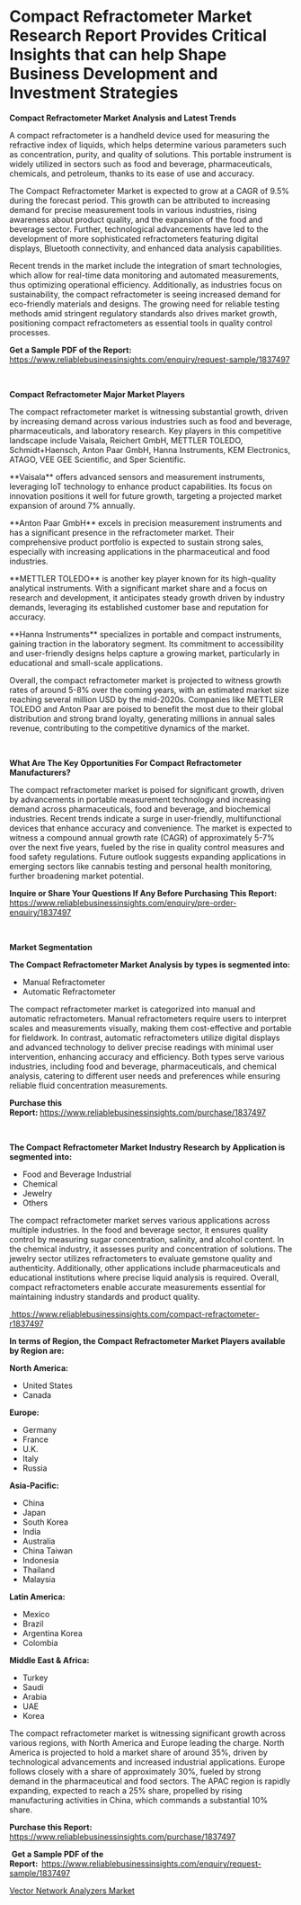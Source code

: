 <p><h1>Compact Refractometer Market Research Report Provides Critical Insights that can help Shape Business Development and Investment Strategies</h1></p><p><strong>Compact Refractometer Market Analysis and Latest Trends</strong></p>
<p><p>A compact refractometer is a handheld device used for measuring the refractive index of liquids, which helps determine various parameters such as concentration, purity, and quality of solutions. This portable instrument is widely utilized in sectors such as food and beverage, pharmaceuticals, chemicals, and petroleum, thanks to its ease of use and accuracy.</p><p>The Compact Refractometer Market is expected to grow at a CAGR of 9.5% during the forecast period. This growth can be attributed to increasing demand for precise measurement tools in various industries, rising awareness about product quality, and the expansion of the food and beverage sector. Further, technological advancements have led to the development of more sophisticated refractometers featuring digital displays, Bluetooth connectivity, and enhanced data analysis capabilities.</p><p>Recent trends in the market include the integration of smart technologies, which allow for real-time data monitoring and automated measurements, thus optimizing operational efficiency. Additionally, as industries focus on sustainability, the compact refractometer is seeing increased demand for eco-friendly materials and designs. The growing need for reliable testing methods amid stringent regulatory standards also drives market growth, positioning compact refractometers as essential tools in quality control processes.</p></p>
<p><strong>Get a Sample PDF of the Report:&nbsp;</strong> <a href="https://www.reliablebusinessinsights.com/enquiry/request-sample/1837497?utm_campaign=2278&utm_medium=2&utm_source=Github&utm_content=ia&utm_term=12042025&utm_id=compact-refractometer">https://www.reliablebusinessinsights.com/enquiry/request-sample/1837497</a></p>
<p>&nbsp;</p>
<p><strong>Compact Refractometer Major Market Players</strong></p>
<p><p>The compact refractometer market is witnessing substantial growth, driven by increasing demand across various industries such as food and beverage, pharmaceuticals, and laboratory research. Key players in this competitive landscape include Vaisala, Reichert GmbH, METTLER TOLEDO, Schmidt+Haensch, Anton Paar GmbH, Hanna Instruments, KEM Electronics, ATAGO, VEE GEE Scientific, and Sper Scientific.</p><p>**Vaisala** offers advanced sensors and measurement instruments, leveraging IoT technology to enhance product capabilities. Its focus on innovation positions it well for future growth, targeting a projected market expansion of around 7% annually.</p><p>**Anton Paar GmbH** excels in precision measurement instruments and has a significant presence in the refractometer market. Their comprehensive product portfolio is expected to sustain strong sales, especially with increasing applications in the pharmaceutical and food industries.</p><p>**METTLER TOLEDO** is another key player known for its high-quality analytical instruments. With a significant market share and a focus on research and development, it anticipates steady growth driven by industry demands, leveraging its established customer base and reputation for accuracy.</p><p>**Hanna Instruments** specializes in portable and compact instruments, gaining traction in the laboratory segment. Its commitment to accessibility and user-friendly designs helps capture a growing market, particularly in educational and small-scale applications.</p><p>Overall, the compact refractometer market is projected to witness growth rates of around 5-8% over the coming years, with an estimated market size reaching several million USD by the mid-2020s. Companies like METTLER TOLEDO and Anton Paar are poised to benefit the most due to their global distribution and strong brand loyalty, generating millions in annual sales revenue, contributing to the competitive dynamics of the market.</p></p>
<p>&nbsp;</p>
<p><strong>What Are The Key Opportunities For Compact Refractometer Manufacturers?</strong></p>
<p><p>The compact refractometer market is poised for significant growth, driven by advancements in portable measurement technology and increasing demand across pharmaceuticals, food and beverage, and biochemical industries. Recent trends indicate a surge in user-friendly, multifunctional devices that enhance accuracy and convenience. The market is expected to witness a compound annual growth rate (CAGR) of approximately 5-7% over the next five years, fueled by the rise in quality control measures and food safety regulations. Future outlook suggests expanding applications in emerging sectors like cannabis testing and personal health monitoring, further broadening market potential.</p></p>
<p><strong>Inquire or Share Your Questions If Any Before Purchasing This Report:</strong> <a href="https://www.reliablebusinessinsights.com/enquiry/pre-order-enquiry/1837497?utm_campaign=2278&utm_medium=2&utm_source=Github&utm_content=ia&utm_term=12042025&utm_id=compact-refractometer">https://www.reliablebusinessinsights.com/enquiry/pre-order-enquiry/1837497</a></p>
<p>&nbsp;</p>
<p><strong>Market Segmentation</strong></p>
<p><strong>The Compact Refractometer Market Analysis by types is segmented into:</strong></p>
<p><ul><li>Manual Refractometer</li><li>Automatic Refractometer</li></ul></p>
<p><p>The compact refractometer market is categorized into manual and automatic refractometers. Manual refractometers require users to interpret scales and measurements visually, making them cost-effective and portable for fieldwork. In contrast, automatic refractometers utilize digital displays and advanced technology to deliver precise readings with minimal user intervention, enhancing accuracy and efficiency. Both types serve various industries, including food and beverage, pharmaceuticals, and chemical analysis, catering to different user needs and preferences while ensuring reliable fluid concentration measurements.</p></p>
<p><strong>Purchase this Report:&nbsp;</strong><a href="https://www.reliablebusinessinsights.com/purchase/1837497?utm_campaign=2278&utm_medium=2&utm_source=Github&utm_content=ia&utm_term=12042025&utm_id=compact-refractometer">https://www.reliablebusinessinsights.com/purchase/1837497</a></p>
<p>&nbsp;</p>
<p><strong>The Compact Refractometer Market Industry Research by Application is segmented into:</strong></p>
<p><ul><li>Food and Beverage Industrial</li><li>Chemical</li><li>Jewelry</li><li>Others</li></ul></p>
<p><p>The compact refractometer market serves various applications across multiple industries. In the food and beverage sector, it ensures quality control by measuring sugar concentration, salinity, and alcohol content. In the chemical industry, it assesses purity and concentration of solutions. The jewelry sector utilizes refractometers to evaluate gemstone quality and authenticity. Additionally, other applications include pharmaceuticals and educational institutions where precise liquid analysis is required. Overall, compact refractometers enable accurate measurements essential for maintaining industry standards and product quality.</p></p>
<p><a href="https://www.reliablebusinessinsights.com/compact-refractometer-r1837497?utm_campaign=2278&utm_medium=2&utm_source=Github&utm_content=ia&utm_term=12042025&utm_id=compact-refractometer">&nbsp;https://www.reliablebusinessinsights.com/compact-refractometer-r1837497</a></p>
<p><strong>In terms of Region, the Compact Refractometer Market Players available by Region are:</strong></p>
<p>
    <p> <strong> North America: </strong>
        <ul>
            <li>United States</li>
            <li>Canada</li>
        </ul>
        </p> 
    <p> <strong> Europe: </strong>
        <ul>
            <li>Germany</li>
            <li>France</li>
            <li>U.K.</li>
            <li>Italy</li>
            <li>Russia</li>
        </ul>
        </p> 
    <p> <strong> Asia-Pacific: </strong>
        <ul>
            <li>China</li>
            <li>Japan</li>
            <li>South Korea</li>
            <li>India</li>
            <li>Australia</li>
            <li>China Taiwan</li>
            <li>Indonesia</li>
            <li>Thailand</li>
            <li>Malaysia</li>
        </ul>
        </p> 
    <p> <strong> Latin America: </strong>
        <ul>
            <li>Mexico</li>
            <li>Brazil</li>
            <li>Argentina Korea</li>
            <li>Colombia</li>
        </ul>
        </p> 
    <p> <strong> Middle East & Africa: </strong>
        <ul>
            <li>Turkey</li>
            <li>Saudi</li>
            <li>Arabia</li>
            <li>UAE</li>
            <li>Korea</li>
        </ul>
    </p>
    </p>
<p><p>The compact refractometer market is witnessing significant growth across various regions, with North America and Europe leading the charge. North America is projected to hold a market share of around 35%, driven by technological advancements and increased industrial applications. Europe follows closely with a share of approximately 30%, fueled by strong demand in the pharmaceutical and food sectors. The APAC region is rapidly expanding, expected to reach a 25% share, propelled by rising manufacturing activities in China, which commands a substantial 10% share.</p></p>
<p><strong>Purchase this Report: </strong><a href="https://www.reliablebusinessinsights.com/purchase/1837497?utm_campaign=2278&utm_medium=2&utm_source=Github&utm_content=ia&utm_term=12042025&utm_id=compact-refractometer">https://www.reliablebusinessinsights.com/purchase/1837497</a></p>
<p>&nbsp;<strong>Get a Sample PDF of the Report:&nbsp;&nbsp;</strong><a href="https://www.reliablebusinessinsights.com/enquiry/request-sample/1837497?utm_campaign=2278&utm_medium=2&utm_source=Github&utm_content=ia&utm_term=12042025&utm_id=compact-refractometer">https://www.reliablebusinessinsights.com/enquiry/request-sample/1837497</a></p>
<p><strong></strong></p>
<p><p><a href="https://github.com/daphnyvashdi/Market-Research-Report-List-1/blob/main/vector-network-analyzers-market.md?utm_campaign=2278&utm_medium=2&utm_source=Github&utm_content=ia&utm_term=12042025&utm_id=compact-refractometer">Vector Network Analyzers Market</a></p></p>